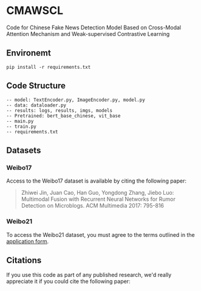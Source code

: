 # CMAWSCL
Code for  Chinese Fake News Detection Model Based on Cross-Modal Attention Mechanism 
and Weak-supervised Contrastive Learning

## Environemt
```
pip install -r requirements.txt
```

## Code Structure
```
-- model: TextEncoder.py, ImageEncoder.py, model.py
-- data: dataloader.py
-- results: logs, results, imgs, models
-- Pretrained: bert_base_chinese, vit_base
-- main.py
-- train.py
-- requirements.txt
```

## Datasets
### Weibo17
Access to the Weibo17 dataset is available by citing the following paper:

> Zhiwei Jin, Juan Cao, Han Guo, Yongdong Zhang, Jiebo Luo: Multimodal Fusion with Recurrent Neural Networks for Rumor Detection on Microblogs. ACM Multimedia 2017: 795-816

### Weibo21
To access the Weibo21 dataset, you must agree to the terms outlined in the [application form](https://forms.office.com/Pages/ResponsePage.aspx?id=DQSIkWdsW0yxEjajBLZtrQAAAAAAAAAAAAO__Q4mnQlURFcxUTBYOEZSWEk1SFA2Q1BRRDhaOTRQQi4u). 




## Citations
If you use this code as part of any published research, we'd really appreciate it if you could cite the following paper:
